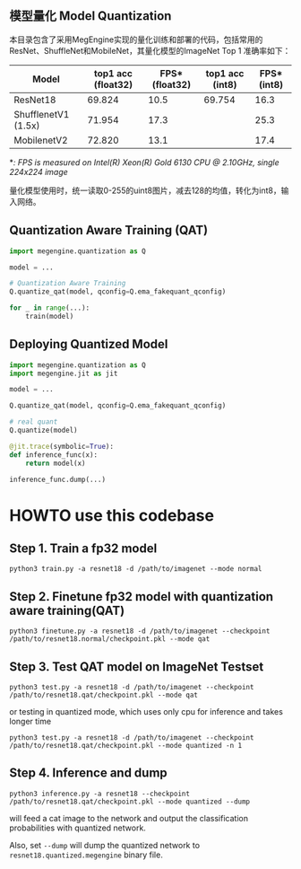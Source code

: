 模型量化 Model Quantization
---

本目录包含了采用MegEngine实现的量化训练和部署的代码，包括常用的ResNet、ShuffleNet和MobileNet，其量化模型的ImageNet Top 1 准确率如下：

| Model | top1 acc (float32) | FPS* (float32) | top1 acc (int8) | FPS* (int8) |
| --- | --- | --- | --- | --- |
| ResNet18 |  69.824  | 10.5   | 69.754 | 16.3 |
| ShufflenetV1 (1.5x) | 71.954  |  17.3 | | 25.3 |
| MobilenetV2 | 72.820  |  13.1  |  | 17.4 |

**: FPS is measured on Intel(R) Xeon(R) Gold 6130 CPU @ 2.10GHz, single 224x224 image*

量化模型使用时，统一读取0-255的uint8图片，减去128的均值，转化为int8，输入网络。

## Quantization Aware Training (QAT)

```python
import megengine.quantization as Q

model = ...

# Quantization Aware Training
Q.quantize_qat(model, qconfig=Q.ema_fakequant_qconfig)

for _ in range(...):
    train(model)
```

## Deploying Quantized Model

```python
import megengine.quantization as Q
import megengine.jit as jit

model = ...

Q.quantize_qat(model, qconfig=Q.ema_fakequant_qconfig)

# real quant
Q.quantize(model)

@jit.trace(symbolic=True):
def inference_func(x):
    return model(x)

inference_func.dump(...)
```

# HOWTO use this codebase

## Step 1. Train a fp32 model

```
python3 train.py -a resnet18 -d /path/to/imagenet --mode normal
```

## Step 2. Finetune fp32 model with quantization aware training(QAT)

```
python3 finetune.py -a resnet18 -d /path/to/imagenet --checkpoint /path/to/resnet18.normal/checkpoint.pkl --mode qat
```

## Step 3. Test QAT model on ImageNet Testset

```
python3 test.py -a resnet18 -d /path/to/imagenet --checkpoint /path/to/resnet18.qat/checkpoint.pkl --mode qat
```

or testing in quantized mode, which uses only cpu for inference and takes longer time

```
python3 test.py -a resnet18 -d /path/to/imagenet --checkpoint /path/to/resnet18.qat/checkpoint.pkl --mode quantized -n 1
```

## Step 4. Inference and dump

```
python3 inference.py -a resnet18 --checkpoint /path/to/resnet18.qat/checkpoint.pkl --mode quantized --dump
```

will feed a cat image to the network and output the classification probabilities with quantized network.

Also, set `--dump` will dump the quantized network to `resnet18.quantized.megengine` binary file.

